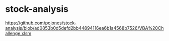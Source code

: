 # stock-analysis
https://github.com/pojones/stock-analysis/blob/ad0853b0d5defd2bb44894116ea6b1a4568b7526/VBA%20Challenge.xlsm

